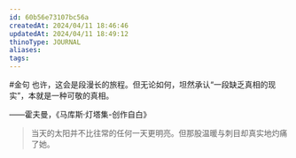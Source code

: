 ```yaml
---
id: 60b56e73107bc56a
createdAt: 2024/04/11 18:46:46
updatedAt: 2024/04/11 18:49:12
thinoType: JOURNAL
aliases: 
tags: 
---
```

#金句 也许，这会是段漫长的旅程。但无论如何，坦然承认“一段缺乏真相的现实”，本就是一种可敬的真相。

——霍夫曼，《马库斯·灯塔集-创作自白》

> 当天的太阳并不比往常的任何一天更明亮。但那股温暖与刺目却真实地灼痛了她。